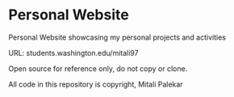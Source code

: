 # Personal Website
Personal Website showcasing my personal projects and activities

URL: students.washington.edu/mitali97

Open source for reference only, do not copy or clone.

All code in this repository is copyright, Mitali Palekar


